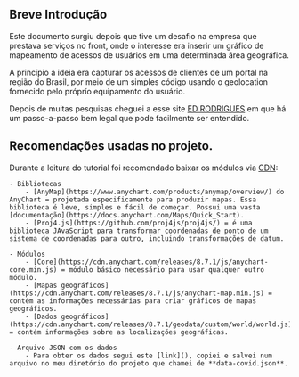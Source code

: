 ## Breve Introdução

Este documento surgiu depois que tive um desafio na empresa que prestava serviços no front, onde o interesse era inserir um gráfico de mapeamento de acessos de usuários em uma determinada área geográfica.

A princípio a ideia era capturar os acessos de clientes de um portal na região do Brasil, por meio de um simples código usando o geolocation fornecido pelo próprío equipamento do usuário.

Depois de muitas pesquisas cheguei a esse site [ED RODRIGUES](https://edrodrigues.com.br/blog/criando-a-visualizacao-de-dados-de-mapas-de-choropleth-usando-javascript-no-covid-19-stats/) em que há um passo-a-passo bem legal que pode facilmente ser entendido.

## Recomendações usadas no projeto.

Durante a leitura do tutorial foi recomendado baixar os módulos via [CDN](https://www.anychart.com/download/cdn/?v=8.10.0):

    - Bibliotecas
        - [AnyMap](https://www.anychart.com/products/anymap/overview/) do AnyChart = projetada especificamente para produzir mapas. Essa biblioteca é leve, simples e fácil de começar. Possui uma vasta [documentação](https://docs.anychart.com/Maps/Quick_Start).
        - [Proj4.js](https://github.com/proj4js/proj4js/) = é uma biblioteca JAvaScript para transformar coordenadas de ponto de um sistema de coordenadas para outro, incluindo transformações de datum.
    
    - Módulos
        - [Core](https://cdn.anychart.com/releases/8.7.1/js/anychart-core.min.js) = módulo básico necessário para usar qualquer outro módulo.
        - [Mapas geográficos](https://cdn.anychart.com/releases/8.7.1/js/anychart-map.min.js) = contém as informações necessárias para criar gráficos de mapas geográficos.
        - [Dados geográficos](https://cdn.anychart.com/releases/8.7.1/geodata/custom/world/world.js) = contém informações sobre as localizações geográficas.

    - Arquivo JSON com os dados
        - Para obter os dados segui este [link](), copiei e salvei num arquivo no meu diretório do projeto que chamei de **data-covid.json**.
